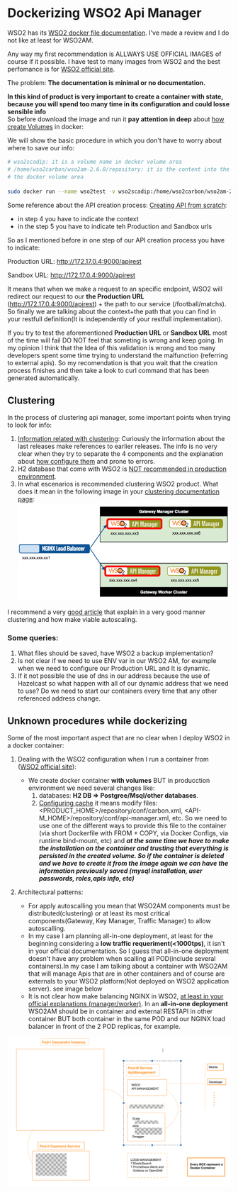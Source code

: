 
# Dockerizing WSO2 Api Manager #

WSO2 has its [WSO2 docker file documentation](https://docs.wso2.com/display/DF120/WSO2+Dockerfiles+Documentation). I've made a review and I do not like at least for WSO2AM.

Any way my first recommendation is ALLWAYS USE OFFICIAL IMAGES of course if it possible. I have test to many images from WSO2 
and the best perfomance is for [WSO2 official site](https://hub.docker.com/u/wso2/).

The problem: **The documentation is minimal or no documentation.**

**In this kind of product is very important to create a container with state, because you will spend too many time in its configuration and could losse sensible info**  
So before download the image and run it **pay attention in deep** about [how create Volumes](https://docs.docker.com/storage/) in docker:

We will show the basic procedure in which you don't have to worry about where to save our info:

```sh
# wso2scadip: it is a volume name in docker volume area
# /home/wso2carbon/wso2am-2.6.0/repository: it is the content into the container that we want to store in 
# the docker volume area

sudo docker run --name wso2test -v wso2scadip:/home/wso2carbon/wso2am-2.6.0/repository wso2/wso2am:2.6.0
```

Some reference about the API creation process:
[Creating API from scratch](https://docs.wso2.com/display/AM260/Quick+Start+Guide#QuickStartGuide-CreatinganAPIfromscratch):
- in step 4 you have to indicate the context 
- in the step 5 you have to indicate teh Production and Sandbox urls

So as I mentioned before in one step of our API creation process you have to indicate:

  Production URL: http://172.17.0.4:9000/apirest 
  
  Sandbox URL: http://172.17.0.4:9000/apirest

It means that when we make a request to an specific endpoint, WSO2 will redirect our request to our  **the Production URL** (http://172.17.0.4:9000/apirest) + the path to our service (/football/matchs). So finally we are talking about the context+the path that you can find in your restfull definition(It is independently of your restfull implementation).

If you try to test the aforementioned **Production URL** or **Sandbox URL** most of the time will fail DO NOT feel that someting is wrong and keep going. In my opinion I think that the Idea of this validation is wrong and too many developers spent some time trying to understand the malfunction (referring to external apis). So my recomendation is that you wait that the creation process finishes and then take a look to curl command that has been generated automatically.

## Clustering ##
In the process of clustering api manager, some important points when trying to look for info:

1. [Information related with clustering](https://docs.wso2.com/display/CLUSTER44x/Overview): Curiously the information about the last releases make references to earlier releases. The info is no very clear when they try to separate the 4 components and the explanation about [how configure them](https://docs.wso2.com/display/CLUSTER420/Clustering+API+Manager) and prone to errors.
2. H2 database that come with WSO2 is [NOT recommended in production environment](https://docs.wso2.com/display/CLUSTER44x/Setting+up+the+Database). 
3. In what escenarios is recommended clustering WSO2 product. What does it mean in the following image in your [clustering documentation page](https://docs.wso2.com/display/CLUSTER44x/Clustering+the+Gateway):
   ![Load balancer api gateway](NGINXBalancer.png)

I recommend a very [good article](https://dzone.com/articles/understanding-wso2-api-manager-deployment-patterns-1) that explain in a very good manner clustering and how make viable autoscaling. 

### Some queries: ###

1. What files should be saved, have WSO2 a backup implementation?
2. Is not clear if we need to use ENV var in our WSO2 AM, for example when we need to configure our Production URL and It is dynamic.
4. If it not possible the use of dns in our address because the use of Hazelcast so what happen with all of our dynamic address that we need to use? Do we need to start our containers every time that any other referenced address change. 

## Unknown procedures while dockerizing ##

Some of the most important aspect that are no clear when I deploy WSO2 in a docker container:

1. Dealing with the WSO2 configuration when I run a container from ([WSO2 official site](https://hub.docker.com/u/wso2/)):

   - We create docker container **with volumes** BUT in producction environment we need several changes like:
       1. databases: **H2 DB => Postgree/Msql/other databases**. 
       2. [Configuring cache](https://docs.wso2.com/display/AM260/Configuring+Caching) it means modify files: <PRODUCT_HOME>/repository/conf/carbon.xml, <API-M_HOME>/repository/conf/api-manager.xml, etc. 
       So we need to use one of the different ways to provide this file to the container (via short Dockerfile with FROM + COPY, via Docker Configs, via runtime bind-mount, etc) and ***at the same time we have to make the installation on the container and  trusting that everything is persisted in the created volume. So if the container is deleted and we have to create it from the image again  we can have the information previously saved (mysql installation, user passwords, roles,apis info, etc)***
     
2. Architectural patterns: 
   - For apply autoscalling you mean that WSO2AM components must be distributed(clustering) or at least its most critical components(Gateway, Key Manager, Traffic Manager) to allow autoscalling.
   - In my case I am planning all-in-one deployment, at least for the beginning considering a **low traffic requeriment(<1000tps)**, it isn't in your official documentation. So I guess that all-in-one deployment doesn't have any problem when scalling all POD(include several containers).In my case I am talking about a container with WSO2AM that will manage Apis that are in other containers and of course are externals to your WSO2 platform(Not deployed on WSO2 application server). see image below 
   - It is not clear how make balancing NGINX in WSO2, [at least in your official explanations (manager/worker)](https://docs.wso2.com/display/CLUSTER44x/Clustering+the+Gateway). In an **all-in-one deployment** WSO2AM should be in container and external RESTAPI in other container BUT both container in the same POD and our NGINX load balancer in front of the 2 POD replicas, for example.

![WSO2AM prototype with external apis](prototypewso2.png)
